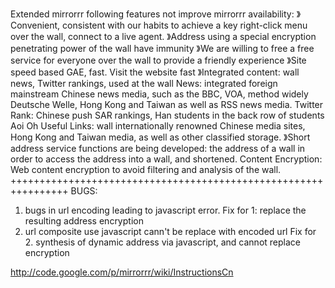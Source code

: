 Extended mirrorrr following features not improve mirrorrr availability:
》Convenient, consistent with our habits to achieve a key right-click menu over the wall, connect to a live agent.
》Address using a special encryption penetrating power of the wall have immunity
》We are willing to free a free service for everyone over the wall to provide a friendly experience
》Site speed based GAE, fast. Visit the website fast
》Integrated content: wall news, Twitter rankings, used at the wall News: integrated foreign mainstream Chinese news media, such as the BBC, VOA, method widely Deutsche Welle, Hong Kong and Taiwan as well as RSS news media. Twitter Rank: Chinese push SAR rankings, Han students in the back row of students Aoi Oh Useful Links: wall internationally renowned Chinese media sites, Hong Kong and Taiwan media, as well as other classified storage.
》Short address service functions are being developed: the address of a wall in order to access the address into a wall, and shortened. Content Encryption: Web content encryption to avoid filtering and analysis of the wall.
 ++++++++++++++++++++++++++++++++++++++++++++++++++++++++++++++++ BUGS:
1. bugs in url encoding leading to javascript error. 
Fix for 1: replace the resulting address encryption
2. url composite use javascript cann't be replace with encoded url
Fix for 2. synthesis of dynamic address via javascript, and cannot replace encryption

http://code.google.com/p/mirrorrr/wiki/InstructionsCn
